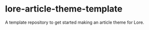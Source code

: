 # lore-article-theme-template
A template repository to get started making an article theme for Lore.
